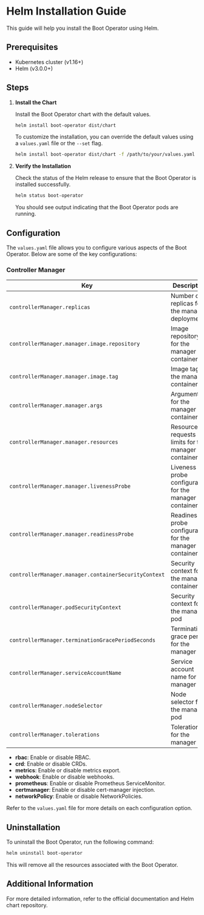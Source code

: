# Helm Installation Guide

This guide will help you install the Boot Operator using Helm.

## Prerequisites

- Kubernetes cluster (v1.16+)
- Helm (v3.0.0+)

## Steps

1. **Install the Chart**

   Install the Boot Operator chart with the default values.

   ```sh
   helm install boot-operator dist/chart
   ```

   To customize the installation, you can override the default values using a `values.yaml` file or the `--set` flag.

   ```sh
   helm install boot-operator dist/chart -f /path/to/your/values.yaml
   ```

2. **Verify the Installation**

   Check the status of the Helm release to ensure that the Boot Operator is installed successfully.

   ```sh
   helm status boot-operator
   ```

   You should see output indicating that the Boot Operator pods are running.

## Configuration

The `values.yaml` file allows you to configure various aspects of the Boot Operator. Below are some of the key configurations:

### Controller Manager

| Key                                | Description                                                                 | Default Value                  |
|------------------------------------|-----------------------------------------------------------------------------|--------------------------------|
| `controllerManager.replicas`       | Number of replicas for the manager deployment                               | `1`                            |
| `controllerManager.manager.image.repository` | Image repository for the manager container                                  | `registry/boot-operator`      |
| `controllerManager.manager.image.tag`        | Image tag for the manager container                                         | `"v0.1.0"`                     |
| `controllerManager.manager.args`             | Arguments for the manager container                                         | `--probe-image=probe-image`, `--probe-os-image=probe-os-image`, `--registry-url=registry-url` |
| `controllerManager.manager.resources`        | Resource requests and limits for the manager container                      | `{cpu: 500m, memory: 128Mi}` (limits), `{cpu: 10m, memory: 64Mi}` (requests) |
| `controllerManager.manager.livenessProbe`    | Liveness probe configuration for the manager container                      | `{initialDelaySeconds: 15, periodSeconds: 20, httpGet: {path: /healthz, port: 8081}}` |
| `controllerManager.manager.readinessProbe`   | Readiness probe configuration for the manager container                     | `{initialDelaySeconds: 5, periodSeconds: 10, httpGet: {path: /readyz, port: 8081}}` |
| `controllerManager.manager.containerSecurityContext`  | Security context for the manager container                                  | `{allowPrivilegeEscalation: false, capabilities: {drop: ["ALL"]}}` |
| `controllerManager.podSecurityContext`            | Security context for the manager pod                                        | `{runAsNonRoot: true, seccompProfile: {type: RuntimeDefault}}` |
| `controllerManager.terminationGracePeriodSeconds` | Termination grace period for the manager pod                                | `10`                           |
| `controllerManager.serviceAccountName`         | Service account name for the manager pod                                    | `boot-operator-controller-manager` |
| `controllerManager.nodeSelector`               | Node selector for the manager pod                                           | `{kubernetes.io/os: linux, kubernetes.io/arch: arm64}` |
| `controllerManager.tolerations`                | Tolerations for the manager pod                                             | `[{key: node-role.kubernetes.io/control-plane, effect: NoSchedule}]` |

- **rbac**: Enable or disable RBAC.
- **crd**: Enable or disable CRDs.
- **metrics**: Enable or disable metrics export.
- **webhook**: Enable or disable webhooks.
- **prometheus**: Enable or disable Prometheus ServiceMonitor.
- **certmanager**: Enable or disable cert-manager injection.
- **networkPolicy**: Enable or disable NetworkPolicies.

Refer to the `values.yaml` file for more details on each configuration option.

## Uninstallation

To uninstall the Boot Operator, run the following command:

```sh
helm uninstall boot-operator
```

This will remove all the resources associated with the Boot Operator.

## Additional Information

For more detailed information, refer to the official documentation and Helm chart repository.